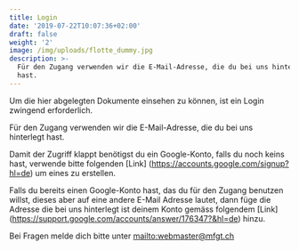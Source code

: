 ```yaml
---
title: Login
date: '2019-07-22T10:07:36+02:00'
draft: false
weight: '2'
image: /img/uploads/flotte_dummy.jpg
description: >-
  Für den Zugang verwenden wir die E-Mail-Adresse, die du bei uns hinterlegt
  hast.
---
```

Um die hier abgelegten Dokumente einsehen zu können, ist ein Login zwingend erforderlich.

Für den Zugang verwenden wir die E-Mail-Adresse, die du bei uns hinterlegt hast.

Damit der Zugriff klappt benötigst du ein Google-Konto, falls du noch keins hast, verwende bitte folgenden [Link] (https://accounts.google.com/signup?hl=de) um eines zu erstellen.

Falls du bereits einen Google-Konto hast, das du für den Zugang benutzen willst, dieses aber auf eine andere E-Mail Adresse lautet, dann füge die Adresse die bei uns hinterlegt ist deinem Konto gemäss folgendem [Link] (https://support.google.com/accounts/answer/176347?&hl=de) hinzu.

Bei Fragen melde dich bitte unter <mailto:webmaster@mfgt.ch>

